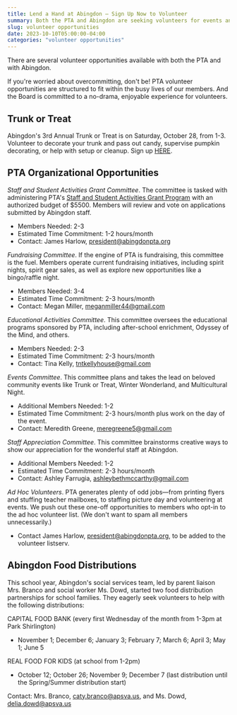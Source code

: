 ```yaml
--- 
title: Lend a Hand at Abingdon — Sign Up Now to Volunteer
summary: Both the PTA and Abingdon are seeking volunteers for events and programs.
slug: volunteer opportunities
date: 2023-10-10T05:00:00-04:00
categories: "volunteer opportunities"
---
```


There are several volunteer opportunities available with both the PTA and with Abingdon.

If you're worried about overcommitting, don't be! PTA volunteer opportunities are structured to fit within the busy lives of our members. And the Board is committed to a no-drama, enjoyable experience for volunteers.

## Trunk or Treat

Abingdon's 3rd Annual Trunk or Treat is on Saturday, October 28, from 1-3. Volunteer to decorate your trunk and pass out candy, supervise pumpkin decorating, or help with setup or cleanup. Sign up [HERE](https://docs.google.com/forms/d/e/1FAIpQLScaHcqXP6ak0Q-Jr50qd-ilBG4Gt7EpA5Wu9yqiIo44yMZMNQ/viewform).

## PTA Organizational Opportunities

*Staff and Student Activities Grant Committee*. The committee is tasked with administering PTA's [Staff and Student Activities Grant Program](/grants) with an authorized budget of $5500. Members will review and vote on applications submitted by Abingdon staff.
- Members Needed: 2-3
- Estimated Time Commitment: 1-2 hours/month
- Contact: James Harlow, [president@abingdonpta.org](mailto:president@abingdonpta.org)

*Fundraising Committee*. If the engine of PTA is fundraising, this committee is the fuel. Members operate current fundraising initiatives, including spirit nights, spirit gear sales, as well as explore new opportunities like a bingo/raffle night.
- Members Needed: 3-4
- Estimated Time Commitment: 2-3 hours/month
- Contact: Megan Miller, [meganmiller44@gmail.com](mailto:meganmiller44@gmail.com)

*Educational Activities Committee*. This committee oversees the educational programs sponsored by PTA, including after-school enrichment, Odyssey of the Mind, and others.
- Members Needed: 2-3
- Estimated Time Commitment: 2-3 hours/month
- Contact: Tina Kelly, [tntkellyhouse@gmail.com](mailto:tntkellyhouse@gmail.com)

*Events Committee*. This committee plans and takes the lead on beloved community events like Trunk or Treat, Winter Wonderland, and Multicultural Night.
- Additional Members Needed: 1-2
- Estimated Time Commitment: 2-3 hours/month plus work on the day of the event.
- Contact: Meredith Greene, [meregreene5@gmail.com](mailto:meregreene5@gmail.com)

*Staff Appreciation Committee*. This committee brainstorms creative ways to show our appreciation for the wonderful staff at Abingdon.
- Additional Members Needed: 1-2
- Estimated Time Commitment: 2-3 hours/month
- Contact: Ashley Farrugia, [ashleybethmccarthy@gmail.com](mailto:ashleybethmccarthy@gmail.com)

*Ad Hoc Volunteers*. PTA generates plenty of odd jobs—from printing flyers and stuffing teacher mailboxes, to staffing picture day and volunteering at events. We push out these one-off opportunities to members who opt-in to the ad hoc volunteer list. (We don't want to spam all members unnecessarily.)
- Contact James Harlow, [president@abingdonpta.org](mailto:president@abingdonpta.org), to be added to the volunteer listserv.

## Abingdon Food Distributions

This school year, Abingdon's social services team, led by parent liaison Mrs. Branco and social worker Ms. Dowd, started two food distribution partnerships for school families. They eagerly seek volunteers to help with the following distributions:

CAPITAL FOOD BANK (every first Wednesday of the month from 1-3pm at Park Shirlington)
- November 1; December 6; January 3; February 7; March 6; April 3; May 1; June 5

REAL FOOD FOR KIDS (at school from 1-2pm)
- October 12; October 26; November 9; December 7 (last distribution until the Spring/Summer distribution start)

Contact: Mrs. Branco, [caty.branco@apsva.us](mailto:caty.branco@apsva.us), and Ms. Dowd, [delia.dowd@apsva.us](mailto:delia.dowd@apsva.us)